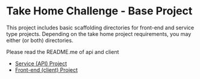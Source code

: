 # Take Home Challenge - Base Project

This project includes basic scaffolding directories for front-end and service type projects.  Depending on the take home
project requirements, you may either (or both) directories.


Please read the README.me of api and client
* [Service (API) Project](api/README.md)
* [Front-end (client) Project](client/README.md)
